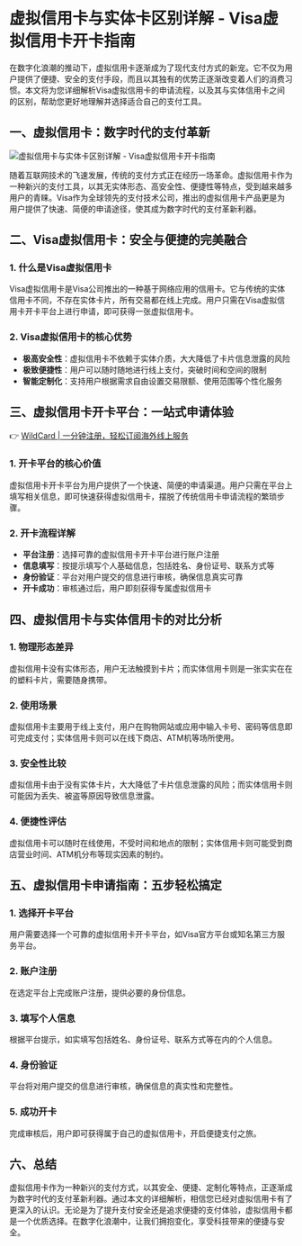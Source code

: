 # 虚拟信用卡与实体卡区别详解 - Visa虚拟信用卡开卡指南

在数字化浪潮的推动下，虚拟信用卡逐渐成为了现代支付方式的新宠。它不仅为用户提供了便捷、安全的支付手段，而且以其独有的优势正逐渐改变着人们的消费习惯。本文将为您详细解析Visa虚拟信用卡的申请流程，以及其与实体信用卡之间的区别，帮助您更好地理解并选择适合自己的支付工具。

## 一、虚拟信用卡：数字时代的支付革新

![虚拟信用卡与实体卡区别详解 - Visa虚拟信用卡开卡指南](https://bbtdd.com/img/851443521.webp)

随着互联网技术的飞速发展，传统的支付方式正在经历一场革命。虚拟信用卡作为一种新兴的支付工具，以其无实体形态、高安全性、便捷性等特点，受到越来越多用户的青睐。Visa作为全球领先的支付技术公司，推出的虚拟信用卡产品更是为用户提供了快速、简便的申请途径，使其成为数字时代的支付革新利器。

## 二、Visa虚拟信用卡：安全与便捷的完美融合

### 1. 什么是Visa虚拟信用卡

Visa虚拟信用卡是Visa公司推出的一种基于网络应用的信用卡。它与传统的实体信用卡不同，不存在实体卡片，所有交易都在线上完成。用户只需在Visa虚拟信用卡开卡平台上进行申请，即可获得一张虚拟信用卡。

### 2. Visa虚拟信用卡的核心优势

- **极高安全性**：虚拟信用卡不依赖于实体介质，大大降低了卡片信息泄露的风险
- **极致便捷性**：用户可以随时随地进行线上支付，突破时间和空间的限制
- **智能定制化**：支持用户根据需求自由设置交易限额、使用范围等个性化服务

## 三、虚拟信用卡开卡平台：一站式申请体验

👉 [WildCard | 一分钟注册，轻松订阅海外线上服务](https://bbtdd.com/WildCard)

### 1. 开卡平台的核心价值

虚拟信用卡开卡平台为用户提供了一个快速、简便的申请渠道。用户只需在平台上填写相关信息，即可快速获得虚拟信用卡，摆脱了传统信用卡申请流程的繁琐步骤。

### 2. 开卡流程详解

- **平台注册**：选择可靠的虚拟信用卡开卡平台进行账户注册
- **信息填写**：按提示填写个人基础信息，包括姓名、身份证号、联系方式等
- **身份验证**：平台对用户提交的信息进行审核，确保信息真实可靠
- **开卡成功**：审核通过后，用户即刻获得专属虚拟信用卡

## 四、虚拟信用卡与实体信用卡的对比分析

### 1. 物理形态差异

虚拟信用卡没有实体形态，用户无法触摸到卡片；而实体信用卡则是一张实实在在的塑料卡片，需要随身携带。

### 2. 使用场景

虚拟信用卡主要用于线上支付，用户在购物网站或应用中输入卡号、密码等信息即可完成支付；实体信用卡则可以在线下商店、ATM机等场所使用。

### 3. 安全性比较

虚拟信用卡由于没有实体卡片，大大降低了卡片信息泄露的风险；而实体信用卡则可能因为丢失、被盗等原因导致信息泄露。

### 4. 便捷性评估

虚拟信用卡可以随时在线使用，不受时间和地点的限制；实体信用卡则可能受到商店营业时间、ATM机分布等现实因素的制约。

## 五、虚拟信用卡申请指南：五步轻松搞定

### 1. 选择开卡平台

用户需要选择一个可靠的虚拟信用卡开卡平台，如Visa官方平台或知名第三方服务平台。

### 2. 账户注册

在选定平台上完成账户注册，提供必要的身份信息。

### 3. 填写个人信息

根据平台提示，如实填写包括姓名、身份证号、联系方式等在内的个人信息。

### 4. 身份验证

平台将对用户提交的信息进行审核，确保信息的真实性和完整性。

### 5. 成功开卡

完成审核后，用户即可获得属于自己的虚拟信用卡，开启便捷支付之旅。

## 六、总结

虚拟信用卡作为一种新兴的支付方式，以其安全、便捷、定制化等特点，正逐渐成为数字时代的支付革新利器。通过本文的详细解析，相信您已经对虚拟信用卡有了更深入的认识。无论是为了提升支付安全还是追求便捷的支付体验，虚拟信用卡都是一个优质选择。在数字化浪潮中，让我们拥抱变化，享受科技带来的便捷与安全。